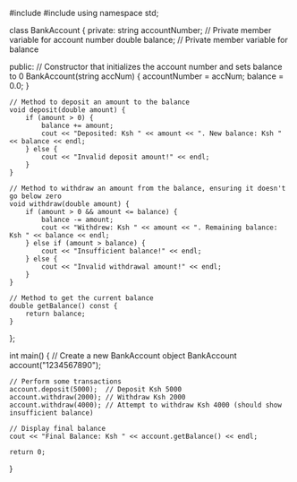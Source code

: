 #include <iostream>
#include <string>
using namespace std;

class BankAccount {
private:
    string accountNumber; // Private member variable for account number
    double balance;       // Private member variable for balance

public:
    // Constructor that initializes the account number and sets balance to 0
    BankAccount(string accNum) {
        accountNumber = accNum;
        balance = 0.0;
    }

    // Method to deposit an amount to the balance
    void deposit(double amount) {
        if (amount > 0) {
            balance += amount;
            cout << "Deposited: Ksh " << amount << ". New balance: Ksh " << balance << endl;
        } else {
            cout << "Invalid deposit amount!" << endl;
        }
    }

    // Method to withdraw an amount from the balance, ensuring it doesn't go below zero
    void withdraw(double amount) {
        if (amount > 0 && amount <= balance) {
            balance -= amount;
            cout << "Withdrew: Ksh " << amount << ". Remaining balance: Ksh " << balance << endl;
        } else if (amount > balance) {
            cout << "Insufficient balance!" << endl;
        } else {
            cout << "Invalid withdrawal amount!" << endl;
        }
    }

    // Method to get the current balance
    double getBalance() const {
        return balance;
    }
};

int main() {
    // Create a new BankAccount object
    BankAccount account("1234567890");

    // Perform some transactions
    account.deposit(5000);  // Deposit Ksh 5000
    account.withdraw(2000); // Withdraw Ksh 2000
    account.withdraw(4000); // Attempt to withdraw Ksh 4000 (should show insufficient balance)

    // Display final balance
    cout << "Final Balance: Ksh " << account.getBalance() << endl;

    return 0;
}

